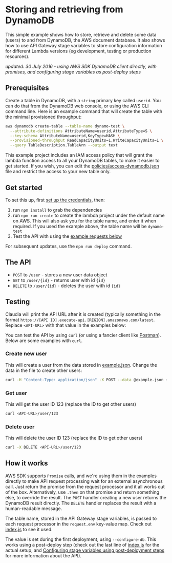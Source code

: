 # Storing and retrieving from DynamoDB 

This simple example shows how to store, retrieve and delete some data (users) to and from DynamoDB, the AWS document database. It also shows how to use API Gateway stage variables to store configuration information for different Lambda versions (eg development, testing or production resources).

_updated: 30 July 2016 - using AWS SDK DynamoDB client directly, with promises, and configuring stage variables as post-deploy steps_

## Prerequisites

Create a table in DynamoDB, with a `string` primary key called `userid`. You can do that from the DynamoDB web console, or using the AWS CLI command line. Here is an example command that will create the table with the minimal provisioned throughput:

```bash
aws dynamodb create-table --table-name dynamo-test \
  --attribute-definitions AttributeName=userid,AttributeType=S \
  --key-schema AttributeName=userid,KeyType=HASH \
  --provisioned-throughput ReadCapacityUnits=1,WriteCapacityUnits=1 \
  --query TableDescription.TableArn --output text
```

This example project includes an IAM access policy that will grant the lambda function access to all your DynamoDB tables, to make it easier to get started. If you wish, you can edit the [policies/access-dynamodb.json](policies/access-dynamodb.json) file and restrict the access to your new table only.

## Get started

To set this up, first [set up the credentials](https://github.com/claudiajs/claudia/blob/master/getting_started.md#configuring-access-credentials), then: 

1. run `npm install` to grab the dependencies
2. run `npm run create` to create the lambda project under the default name on AWS. This will also ask you for the table name, and enter it when required. If you used the example above, the table name will be `dynamo-test` 
3. Test the API with using the [example requests below](#testing)

For subsequent updates, use the `npm run deploy` command.

## The API

* `POST` to `/user` - stores a new user data object
* `GET` to `/user/{id}` - returns user with id `{id}`
* `DELETE` to `/user/{id}` - deletes the user with id `{id}`

## Testing

Claudia will print the API URL after it is created (typically something in the format `https://[API ID].execute-api.[REGION].amazonaws.com/latest`. Replace `<API-URL>` with that value in the examples below:

You can test the API by using `curl` (or using a fancier client like [Postman](https://www.getpostman.com/)). Below are some examples with `curl`. 

### Create new user

This will create a user from the data stored in [example.json](example.json). Change the data in the file to create other users:

```bash
curl -H "Content-Type: application/json" -X POST --data @example.json <API-URL>/user
```

### Get user

This will get the user ID 123 (replace the ID to get other users)

```bash
curl <API-URL>/user/123
```

### Delete user

This will delete the user ID 123 (replace the ID to get other users)

```bash
curl -X DELETE <API-URL>/user/123
```

## How it works

AWS SDK supports `Promise` calls, and we're using them in the examples directly to make API request processing wait for an external asynchronous call. Just return the promise from the request processor and it all works out of the box. Alternatively, use `.then` on that promise and return something else, to override the result. The `POST` handler creating a new user returns the DynamoDB result directly. The `DELETE` handler replaces the result with a human-readable message.

The table name, stored in the API Gateway stage variables, is passed to each request processor in the `request.env` key-value map. Check out [index.js](index.js) to see it used. 

The value is set during the first deployment, using `--configure-db`. This works using a post-deploy step (check out the last line of [index.js](index.js) for the actual setup, and [Configuring stage variables using post-deployment steps](https://github.com/claudiajs/claudia-api-builder/blob/master/docs/api.md#configuring-stage-variables-using-post-deployment-steps) for more information about the API). 
